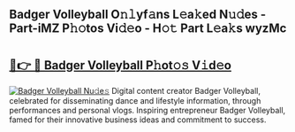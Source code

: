 ## Badger Volleyball O𝚗𝚕yf𝚊ns L𝚎a𝚔ed N𝚞𝚍es - Part-iMZ P𝚑𝚘tos Vi𝚍𝚎o - H𝚘𝚝 Part L𝚎a𝚔s wyzMc

# <h2><a href="http://kf53yzg.oniu.top/?m=Badger+Volleyball">🔗👉 🔴 Badger Volleyball P𝚑ot𝚘𝚜 V𝚒d𝚎o</a></h2>

[![Badger Volleyball Nu𝚍e𝚜](https://i.imgur.com/0qMVB7G.gif)](http://kf53yzg.oniu.top/?m=Badger+Volleyball)
Digital content creator Badger Volleyball, celebrated for disseminating dance and lifestyle information, through performances and personal vlogs. Inspiring entrepreneur Badger Volleyball, famed for their innovative business ideas and commitment to success.  
